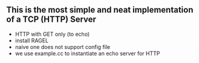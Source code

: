 ## This is the most simple and neat implementation of a TCP (HTTP) Server

- HTTP with GET only (to echo)
- install RAGEL
- naive one does not support config file
- we use example.cc to instantiate an echo server for HTTP